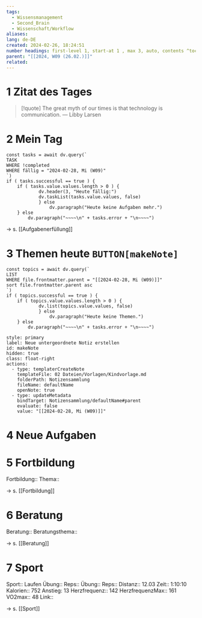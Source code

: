 ```yaml
---
tags:
  - Wissensmanagement
  - Second_Brain
  - Wissenschaft/Workflow
aliases: 
lang: de-DE
created: 2024-02-26, 18:24:51
number headings: first-level 1, start-at 1 , max 3, auto, contents ^toc
parent: "[[2024, W09 (26.02.)]]"
related:
---
```

# 1 Zitat des Tages

> [!quote] The great myth of our times is that technology is communication.
> — Libby Larsen

# 2 Mein Tag
```dataviewjs 
const tasks = await dv.query(` 
TASK 
WHERE !completed
WHERE fällig = "2024-02-28, Mi (W09)"
`) 
if ( tasks.successful == true ) { 
	if ( tasks.value.values.length > 0 ) { 
			dv.header(3, "Heute fällig:") 
			dv.taskList(tasks.value.values, false) 
			} else 
				dv.paragraph("Heute keine Aufgaben mehr.")
	} else 
		dv.paragraph("~~~~\n" + tasks.error + "\n~~~~") 
```
→ s. [[Aufgabenerfüllung]]

# 3 Themen heute `BUTTON[makeNote]`
```dataviewjs 
const topics = await dv.query(` 
LIST 
WHERE file.frontmatter.parent = "[[2024-02-28, Mi (W09)]]"
sort file.frontmatter.parent asc
`) 
if ( topics.successful == true ) { 
	if ( topics.value.values.length > 0 ) { 
			dv.list(topics.value.values, false) 
			} else 
				dv.paragraph("Heute keine Themen.")
	} else 
		dv.paragraph("~~~~\n" + tasks.error + "\n~~~~") 
```
```meta-bind-button
style: primary
label: Neue untergeordnete Notiz erstellen
id: makeNote
hidden: true
class: float-right
actions:
  - type: templaterCreateNote
    templateFile: 02 Dateien/Vorlagen/Kindvorlage.md
    folderPath: Notizensammlung
    fileName: defaultName
    openNote: true
  - type: updateMetadata
    bindTarget: Notizensammlung/defaultName#parent
    evaluate: false
    value: "[[2024-02-28, Mi (W09)]]"
```
# 4 Neue Aufgaben


# 5 Fortbildung
Fortbildung::
Thema::

→ s. [[Fortbildung]]

# 6 Beratung
Beratung:: 
Beratungsthema:: 

→ s. [[Beratung]]

# 7 Sport
Sport:: Laufen
Übung:: 
Reps:: 
Übung:: 
Reps:: 
Distanz:: 12.03
Zeit:: 1:10:10
Kalorien:: 752
Anstieg: 13
Herzfrequenz:: 142
HerzfrequenzMax:: 161
VO2max:: 48
Link:: 

→ s. [[Sport]]